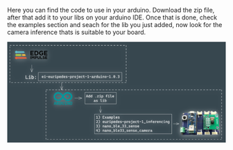 Here you can find the code to use in your arduino. Download the zip file, after that add it to your libs on your arduino IDE. Once that is done, check the examples section and seach for the lib you just added, now look for the camera inference thats is suitable to your board.

<center><img width="800" src="steps_implementation.png"></center>
